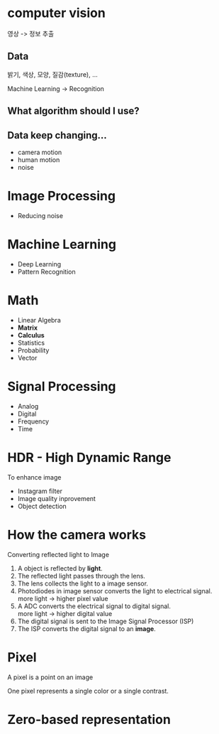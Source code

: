 # computer vision

영상 -> 정보 추출

## Data

밝기, 색상, 모양, 질감(texture), ...

Machine Learning -> Recognition

## What algorithm should I use?

## Data keep changing...

- camera motion
- human motion
- noise

# Image Processing

- Reducing noise

# Machine Learning

- Deep Learning
- Pattern Recognition

# Math

- Linear Algebra
- **Matrix**
- **Calculus**
- Statistics
- Probability
- Vector

# Signal Processing

- Analog
- Digital
- Frequency
- Time

# HDR - High Dynamic Range

To enhance image

- Instagram filter
- Image quality inprovement
- Object detection

# How the camera works

Converting reflected light to Image

1. A object is reflected by **light**.
2. The reflected light passes through the lens.
3. The lens collects the light to a image sensor.
4. Photodiodes in image sensor converts the light to electrical signal.  
   more light -> higher pixel value
5. A ADC converts the electrical signal to digital signal.  
   more light -> higher digital value
6. The digital signal is sent to the Image Signal Processor (ISP)
7. The ISP converts the digital signal to an **image**.

# Pixel

A pixel is a point on an image

One pixel represents a single color or a single contrast.

# Zero-based representation
